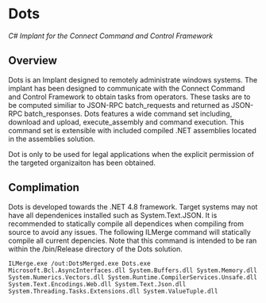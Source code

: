 # Dots
*C# Implant for the Connect Command and Control Framework* 

## Overview
Dots is an Implant designed to remotely administrate windows systems. The implant has been
designed to communicate with the Connect Command and Control Framework to obtain tasks
from operators. These tasks are to be computed similiar to JSON-RPC batch_requests and returned
as JSON-RPC batch_responses. Dots features a wide command set including, download 
and upload, execute_assembly and command execution. This command set is extensible with 
included compiled .NET assemblies located in the assemblies solution. 

Dot is only to be used for legal applications when the explicit permission of the targeted
organizaiton has been obtained.

## Complimation
Dots is developed towards the .NET 4.8 framework. Target systems may not have all dependenices installed
such as System.Text.JSON. It is recommended to statically compile all dependices when compiling from source 
to avoid any issues. The following ILMerge command will statically compile all current depencies. Note
that this command is intended to be ran within the /bin/Release directory of the Dots solution.

```
ILMerge.exe /out:DotsMerged.exe Dots.exe Microsoft.Bcl.AsyncInterfaces.dll System.Buffers.dll System.Memory.dll System.Numerics.Vectors.dll System.Runtime.CompilerServices.Unsafe.dll System.Text.Encodings.Web.dll System.Text.Json.dll System.Threading.Tasks.Extensions.dll System.ValueTuple.dll
```
